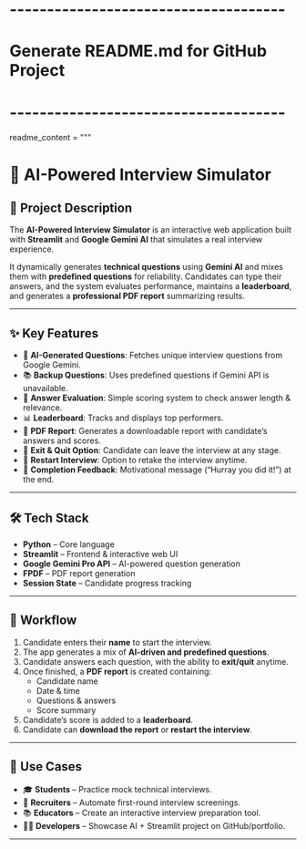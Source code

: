 # -------------------------------------
# Generate README.md for GitHub Project
# -------------------------------------

readme_content = """
# 🎯 AI-Powered Interview Simulator

## 📌 Project Description

The **AI-Powered Interview Simulator** is an interactive web application built with **Streamlit** and **Google Gemini AI** that simulates a real interview experience.

It dynamically generates **technical questions** using **Gemini AI** and mixes them with **predefined questions** for reliability. Candidates can type their answers, and the system evaluates performance, maintains a **leaderboard**, and generates a **professional PDF report** summarizing results.

---

## ✨ Key Features

- 🤖 **AI-Generated Questions**: Fetches unique interview questions from Google Gemini.  
- 📚 **Backup Questions**: Uses predefined questions if Gemini API is unavailable.  
- 📝 **Answer Evaluation**: Simple scoring system to check answer length & relevance.  
- 📊 **Leaderboard**: Tracks and displays top performers.  
- 📑 **PDF Report**: Generates a downloadable report with candidate’s answers and scores.  
- 🚪 **Exit & Quit Option**: Candidate can leave the interview at any stage.  
- 🔄 **Restart Interview**: Option to retake the interview anytime.  
- 🎉 **Completion Feedback**: Motivational message (“Hurray you did it!”) at the end.  

---

## 🛠 Tech Stack

- **Python** – Core language  
- **Streamlit** – Frontend & interactive web UI  
- **Google Gemini Pro API** – AI-powered question generation  
- **FPDF** – PDF report generation  
- **Session State** – Candidate progress tracking  

---

## 📂 Workflow

1. Candidate enters their **name** to start the interview.  
2. The app generates a mix of **AI-driven and predefined questions**.  
3. Candidate answers each question, with the ability to **exit/quit** anytime.  
4. Once finished, a **PDF report** is created containing:  
   - Candidate name  
   - Date & time  
   - Questions & answers  
   - Score summary  
5. Candidate’s score is added to a **leaderboard**.  
6. Candidate can **download the report** or **restart the interview**.  

---

## 🚀 Use Cases

- 🎓 **Students** – Practice mock technical interviews.  
- 🏢 **Recruiters** – Automate first-round interview screenings.  
- 📚 **Educators** – Create an interactive interview preparation tool.  
- 👨‍💻 **Developers** – Showcase AI + Streamlit project on GitHub/portfolio.  

---
